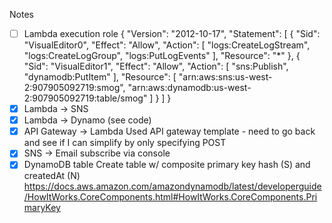 Notes
- [ ] Lambda execution role
{
    "Version": "2012-10-17",
    "Statement": [
        {
            "Sid": "VisualEditor0",
            "Effect": "Allow",
            "Action": [
                "logs:CreateLogStream",
                "logs:CreateLogGroup",
                "logs:PutLogEvents"
            ],
            "Resource": "*"
        },
        {
            "Sid": "VisualEditor1",
            "Effect": "Allow",
            "Action": [
                "sns:Publish",
                "dynamodb:PutItem"
            ],
            "Resource": [
                "arn:aws:sns:us-west-2:907905092719:smog",
                "arn:aws:dynamodb:us-west-2:907905092719:table/smog"
            ]
        }
    ]
}
- [x] Lambda -> SNS
- [x] Lambda -> Dynamo
    (see code)
- [x] API Gateway -> Lambda
        Used API gateway template - need to go back and see if I can simplify by only specifying POST
- [x] SNS -> Email
        subscribe via console
- [x] DynamoDB table
        Create table w/ composite primary key hash (S) and createdAt (N)
        https://docs.aws.amazon.com/amazondynamodb/latest/developerguide/HowItWorks.CoreComponents.html#HowItWorks.CoreComponents.PrimaryKey